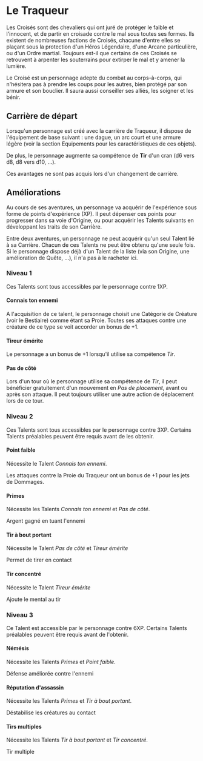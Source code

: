 # Le Traqueur

Les Croisés sont des chevaliers qui ont juré de protéger le faible et l'innocent, et de partir en croisade contre le mal sous toutes ses formes. Ils existent de nombreuses factions de Croisés, chacune d'entre elles se plaçant sous la protection d'un Héros Légendaire, d'une Arcane particulière, ou d'un Ordre martial. Toujours est-il que certains de ces Croisés se retrouvent à arpenter les souterrains pour extirper le mal et y amener la lumière.

Le Croisé est un personnage adepte du combat au corps-à-corps, qui n'hésitera pas à prendre les coups pour les autres, bien protégé par son armure et son bouclier. Il saura aussi conseiller ses alliés, les soigner et les bénir.

## Carrière de départ

Lorsqu'un personnage est créé avec la carrière de Traqueur, il dispose de l'équipement de base suivant : une dague, un arc court et une armure légère (voir la section Equipements pour les caractéristiques de ces objets).

De plus, le personnage augmente sa compétence de **Tir** d'un cran (d6 vers d8, d8 vers d10, ...).

Ces avantages ne sont pas acquis lors d'un changement de carrière.

## Améliorations

Au cours de ses aventures, un personnage va acquérir de l'expérience sous forme de points d'expérience (XP). Il peut dépenser ces points pour progresser dans sa voie d'Origine, ou pour acquérir les Talents suivants en développant les traits de son Carrière.

Entre deux aventures, un personnage ne peut acquérir qu'un seul Talent lié à sa Carrière. Chacun de ces Talents ne peut être obtenu qu'une seule fois. Si le personnage dispose déjà d'un Talent de la liste (via son Origine, une amélioration de Quête, ...), il n'a pas à le racheter ici.

### Niveau 1

Ces Talents sont tous accessibles par le personnage contre 1XP.

#### Connais ton ennemi

A l'acquisition de ce talent, le personnage choisit une Catégorie de Créature (voir le Bestiaire) comme étant sa Proie. Toutes ses attaques contre une créature de ce type se voit accorder un bonus de +1.

#### Tireur émérite

Le personnage a un bonus de +1 lorsqu'il utilise sa compétence _Tir_.

#### Pas de côté

Lors d'un tour où le personnage utilise sa compétence de _Tir_, il peut bénéficier gratuitement d'un mouvement en _Pas de placement_, avant ou après son attaque. Il peut toujours utiliser une autre action de déplacement lors de ce tour.

### Niveau 2

Ces Talents sont tous accessibles par le personnage contre 3XP. Certains Talents préalables peuvent être requis avant de les obtenir.

#### Point faible

Nécessite le Talent _Connais ton ennemi_.

Les attaques contre la Proie du Traqueur ont un bonus de +1 pour les jets de Dommages.

#### Primes

Nécessite les Talents _Connais ton ennemi_ et _Pas de côté_.

Argent gagné en tuant l'ennemi

#### Tir à bout portant

Nécessite le Talent _Pas de côté_ et _Tireur émérite_

Permet de tirer en contact

#### Tir concentré

Nécessite le Talent _Tireur émérite_

Ajoute le mental au tir

### Niveau 3

Ce Talent est accessible par le personnage contre 6XP. Certains Talents préalables peuvent être requis avant de l'obtenir.

#### Némésis

Nécessite les Talents _Primes_ et _Point faible_.

Défense améliorée contre l'ennemi

#### Réputation d'assassin

Nécessite les Talents _Primes_ et _Tir à bout portant_.

Déstabilise les créatures au contact

#### Tirs multiples

Nécessite les Talents _Tir à bout portant_ et _Tir concentré_.

Tir multiple
